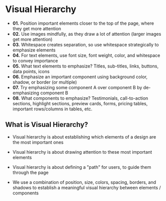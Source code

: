 # Visual Hierarchy

- **01.** Position important elements closer to the top of the page, where they get more attention
- **02.** Use images mindfully, as they draw a lot of attention (larger images get more attention)
- **03.** Whitespace creates separation, so use whitespace strategically to emphasize elements
- **04.** For text elements, use font size, font weight, color, and whitespace to convey importance
- **05.** What text elements to emphasize? Titles, sub-titles, links, buttons, data points, icons
- **06.** Emphasize an important component using background color, shadow, or border (or multiple)
- **07.** Try emphasizing some component A over component B by de-emphasizing component B
- **08.** What components to emphasize? Testimonials, call-to-action sections, highlight sections, preview cards, forms, pricing tables, important rows/columns in tables, etc.

## What is Visual Hierarchy?

- Visual hierarchy is about establishing which elements of a design are the most important ones

- Visual hierarchy is about drawing attention to these most important elements

- Visual hierarchy is about defining a "path" for users, to guide them through the page

- We use a combination of position, size, colors, spacing, borders, and shadows to establish a meaningful visual hierarchy between elements / components
